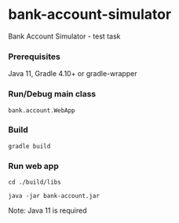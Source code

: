 # bank-account-simulator #

Bank Account Simulator - test task

### Prerequisites ###

Java 11, Gradle 4.10+ or gradle-wrapper

### Run/Debug main class ###

    bank.account.WebApp
    
### Build ###

    gradle build

### Run web app ###

    cd ./build/libs
    
    java -jar bank-account.jar
    
Note: Java 11 is required
